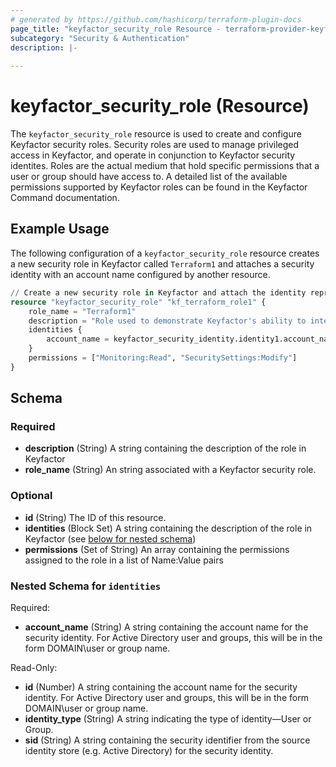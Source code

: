 ```yaml
---
# generated by https://github.com/hashicorp/terraform-plugin-docs
page_title: "keyfactor_security_role Resource - terraform-provider-keyfactor"
subcategory: "Security & Authentication"
description: |-
  
---
```


# keyfactor_security_role (Resource)

The ```keyfactor_security_role``` resource is used to create and configure Keyfactor security roles. Security roles are
used to manage privileged access in Keyfactor, and operate in conjunction to Keyfactor security identites. Roles are
the actual medium that hold specific permissions that a user or group should have access to. A detailed list of the available
permissions supported by Keyfactor roles can be found in the Keyfactor Command documentation.

## Example Usage
The following configuration of a ```keyfactor_security_role``` resource creates a new security role in Keyfactor called
```Terraform1``` and attaches a security identity with an account name configured by another resource.
```terraform
// Create a new security role in Keyfactor and attach the identity represented by the resource identity1
resource "keyfactor_security_role" "kf_terraform_role1" {
    role_name = "Terraform1"
    description = "Role used to demonstrate Keyfactor's ability to integrate with Terraform."
    identities {
        account_name = keyfactor_security_identity.identity1.account_name
    }
    permissions = ["Monitoring:Read", "SecuritySettings:Modify"]
}
```



<!-- schema generated by tfplugindocs -->
## Schema

### Required

- **description** (String) A string containing the description of the role in Keyfactor
- **role_name** (String) An string associated with a Keyfactor security role.

### Optional

- **id** (String) The ID of this resource.
- **identities** (Block Set) A string containing the description of the role in Keyfactor (see [below for nested schema](#nestedblock--identities))
- **permissions** (Set of String) An array containing the permissions assigned to the role in a list of Name:Value pairs

<a id="nestedblock--identities"></a>
### Nested Schema for `identities`

Required:

- **account_name** (String) A string containing the account name for the security identity. For Active Directory user and groups, this will be in the form DOMAIN\\user or group name.

Read-Only:

- **id** (Number) A string containing the account name for the security identity. For Active Directory user and groups, this will be in the form DOMAIN\\user or group name.
- **identity_type** (String) A string indicating the type of identity—User or Group.
- **sid** (String) A string containing the security identifier from the source identity store (e.g. Active Directory) for the security identity.


